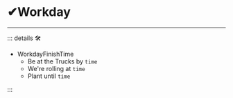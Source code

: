 # ✔<labos>Workday</labos>

---

<!-- =================================================== -->
<!-- =================================================== -->
<!-- =================================================== -->
<!-- =================================================== -->
<!-- =================================================== -->
::: details 🛠

- WorkdayFinishTime
    - Be at the Trucks by `time`
    - We're rolling at `time`
    - Plant until `time`

:::
